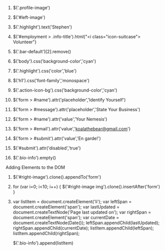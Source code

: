 1. $('.profile-image')

1. $('#left-image')

2. $('.highlight').text('Stephen')

3. $('#employment > .info-title').html("<i class=\"icon-suitcase\"></i> &nbsp; Volunteer")

4. $('.bar-default')[2].remove()

5. $('body').css('background-color','cyan')

6. $('.highlight').css('color','blue')

7. $('h1').css('font-family','monospace')

8. $('.action-icon-bg').css('background-color','cyan')

9. $('form > #name').attr('placeholder','Identify Yourself')

10. $('form > #message').attr('placeholder','State Your Business')

11. $('form > #name').attr('value','Your Nemesis')

12. $('form > #email').attr('value','koalathebear@gmail.com')

13. $('form > #submit').attr('value','En garde!')

  1. $('#submit').attr('disabled','true')

  2. $('.bio-info').empty()


Adding Elements to the DOM

1. $('#right-image').clone().appendTo('form')

2. for (var i=0; i<10; i++) { $('#right-image img').clone().insertAfter('form') }

3. var listItem = document.createElement('li');
   var leftSpan = document.createElement('span');
   var lastUpdated = document.createTextNode('Page last updated on');
   var rightSpan = document.createElement('span');
   var currentDate = document.createTextNode(Date());
   leftSpan.appendChild(lastUpdated);
   rightSpan.appendChild(currentDate);
   listItem.appendChild(leftSpan);
   listItem.appendChild(rightSpan);

   $('.bio-info').append(listItem)

